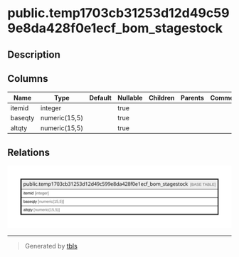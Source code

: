# public.temp1703cb31253d12d49c599e8da428f0e1ecf_bom_stagestock

## Description

## Columns

| Name | Type | Default | Nullable | Children | Parents | Comment |
| ---- | ---- | ------- | -------- | -------- | ------- | ------- |
| itemid | integer |  | true |  |  |  |
| baseqty | numeric(15,5) |  | true |  |  |  |
| altqty | numeric(15,5) |  | true |  |  |  |

## Relations

![er](public.temp1703cb31253d12d49c599e8da428f0e1ecf_bom_stagestock.svg)

---

> Generated by [tbls](https://github.com/k1LoW/tbls)
